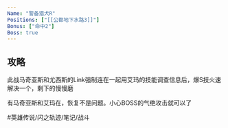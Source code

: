 ```yaml
---
Name: "警备猎犬R"
Positions: ["[[公都地下水路3]]"]
Bonus: ["命中2"]
Boss: true
---
```


## 攻略
此战马奇亚斯和尤西斯的Link强制连在一起用艾玛的技能调查信息后，爆S技火速解决一个，剩下的慢慢磨

有马奇亚斯和艾玛在，恢复不是问题。小心BOSS的气绝攻击就可以了

#英雄传说/闪之轨迹/笔记/战斗